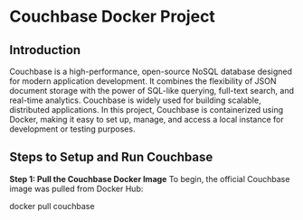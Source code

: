 # Couchbase Docker Project

## Introduction

Couchbase is a high-performance, open-source NoSQL database designed for modern application development. It combines the flexibility of JSON document storage with the power of SQL-like querying, full-text search, and real-time analytics. Couchbase is widely used for building scalable, distributed applications.
In this project, Couchbase is containerized using Docker, making it easy to set up, manage, and access a local instance for development or testing purposes.

## Steps to Setup and Run Couchbase

**Step 1: Pull the Couchbase Docker Image**
To begin, the official Couchbase image was pulled from Docker Hub:

docker pull couchbase
